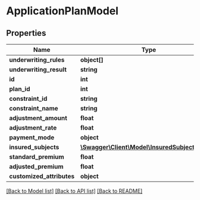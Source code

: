 # ApplicationPlanModel

## Properties
Name | Type | Description | Notes
------------ | ------------- | ------------- | -------------
**underwriting_rules** | **object[]** |  | 
**underwriting_result** | **string** |  | [optional] 
**id** | **int** |  | 
**plan_id** | **int** |  | 
**constraint_id** | **string** |  | 
**constraint_name** | **string** |  | 
**adjustment_amount** | **float** |  | 
**adjustment_rate** | **float** |  | 
**payment_mode** | **object** |  | 
**insured_subjects** | [**\Swagger\Client\Model\InsuredSubjectModel[]**](InsuredSubjectModel.md) |  | 
**standard_premium** | **float** |  | [optional] 
**adjusted_premium** | **float** |  | [optional] 
**customized_attributes** | **object** |  | [optional] 

[[Back to Model list]](../../README.md#documentation-for-models) [[Back to API list]](../../README.md#documentation-for-api-endpoints) [[Back to README]](../../README.md)

